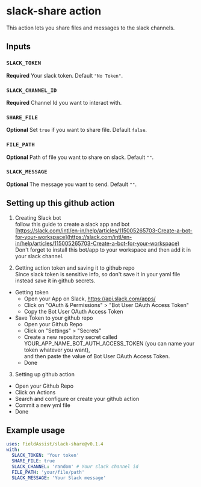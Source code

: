 # slack-share action

This action lets you share files and messages to the slack channels.
## Inputs

### `SLACK_TOKEN`

**Required** Your slack token. Default `"No Token"`.
### `SLACK_CHANNEL_ID`

**Required** Channel Id you want to interact with.

### `SHARE_FILE`

**Optional** Set `true` if you want to share file. Default `false`.

### `FILE_PATH`

**Optional** Path of file you want to share on slack. Default `""`.

### `SLACK_MESSAGE`

**Optional** The message you want to send. Default `""`.


## Setting up this github action
1. Creating Slack bot<br>
    follow this guide to create a slack app and bot <br>
    [https://slack.com/intl/en-in/help/articles/115005265703-Create-a-bot-for-your-workspace](https://slack.com/intl/en-in/help/articles/115005265703-Create-a-bot-for-your-workspace)
    <br>
    Don't forget to install this bot/app to your workspace and then add it in your slack channel.

2. Getting action token and saving it to github repo<br>
Since slack token is sensitive info, so don't save it in your yaml file instead save it in github secrets.
  - Getting token
    - Open your App on Slack, https://api.slack.com/apps/
    - Click on "OAuth & Permissions" > "Bot User OAuth Access Token"
    - Copy the Bot User OAuth Access Token
  - Save Token to your github repo
    - Open your Github Repo
    - Click on "Settings" > "Secrets"
    - Create a new repository secret called YOUR_APP_NAME_BOT_AUTH_ACCESS_TOKEN (you can name your token whatever you want),<br>and then paste the value of Bot User OAuth Access Token.
    - Done
3. Setting up github action
 - Open your Github Repo
 - Click on Actions
 - Search and configure or create your github action
 - Commit a new yml file
 - Done

## Example usage
```yml
uses: FieldAssist/slack-share@v0.1.4
with:
  SLACK_TOKEN: 'Your token'
  SHARE_FILE: true
  SLACK_CHANNEL: 'random' # Your slack channel id
  FILE_PATH: 'your/file/path'
  SLACK_MESSAGE: 'Your Slack message'
```